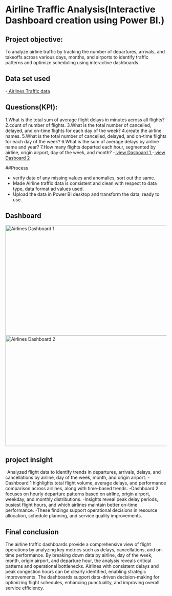 # Airline Traffic Analysis(Interactive Dashboard creation using Power BI.)
## Project objective:
To analyze airline traffic by tracking the number of departures, arrivals, and takeoffs across various days, months, and airports to identify traffic patterns and optimize scheduling using interactive dashboards.
## Data set used
-<a href="https://github.com/nimmagantiharini/Data--Analysis--Dashboard---Power-BI/blob/main/Airline%20Excel.xlsx" > Airlines Traffic data </a>

## Questions(KPI):
1.What is the total sum of average flight delays in minutes across all flights?
2.count of number of flights.
3.What is the total number of cancelled, delayed, and on-time flights for each day of the week?
4.create the airline names.
5.What is the total number of cancelled, delayed, and on-time flights for each day of the week?
6.What is the sum of average delays by airline name and year?
7.How many flights departed each hour, segmented by airline, origin airport, day of the week, and month?
-<a href="https://github.com/nimmagantiharini/Data--Analysis--Dashboard---Power-BI/blob/main/Airlines%20Dashboard%201.png"> view Dasboard 1 </a>
-<a href="https://github.com/nimmagantiharini/Data--Analysis--Dashboard---Power-BI/blob/main/Airlines%20Dashboard%202.png"> view Dasboard 2 </a>

##Process
- verify data of any missing values and anomalies, sort out the same.
- Made Airline traffic data is consistent and clean with respect to data type, data format ad values used.
- Upload the data in Power BI desktop and transform the data, ready to use.

## Dashboard
<img width="632" height="344" alt="Airlines Dashboard 1" src="https://github.com/user-attachments/assets/f7a79eef-251b-4325-a3b6-e2980aa76833" />
<img width="634" height="344" alt="Airlines Dashboard 2" src="https://github.com/user-attachments/assets/13732906-1daa-4f05-99f9-00863e08874a" />

## project insight

-Analyzed flight data to identify trends in departures, arrivals, delays, and cancellations by airline, day of the week, month, and origin airport.
-Dashboard 1 highlights total flight volume, average delays, and performance comparison across airlines, along with time-based trends.
-Dashboard 2 focuses on hourly departure patterns based on airline, origin airport, weekday, and monthly distributions.
-Insights reveal peak delay periods, busiest flight hours, and which airlines maintain better on-time performance.
-These findings support operational decisions in resource allocation, schedule planning, and service quality improvements.

## Final conclusion

The airline traffic dashboards provide a comprehensive view of flight operations by analyzing key metrics such as delays, cancellations, and on-time performance. By breaking down data by airline, day of the week, month, origin airport, and departure hour, the analysis reveals critical patterns and operational bottlenecks. Airlines with consistent delays and peak congestion hours can be clearly identified, enabling strategic improvements. The dashboards support data-driven decision-making for optimizing flight schedules, enhancing punctuality, and improving overall service efficiency.

